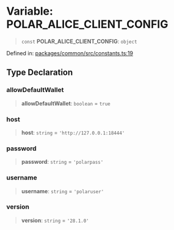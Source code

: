 # Variable: POLAR\_ALICE\_CLIENT\_CONFIG

> `const` **POLAR\_ALICE\_CLIENT\_CONFIG**: `object`

Defined in: [packages/common/src/constants.ts:19](https://github.com/dcdpr/did-btcr2-js/blob/c82bc5c69016e1146a0c52c6e6b21621f5abd6d4/packages/common/src/constants.ts#L19)

## Type Declaration

### allowDefaultWallet

> **allowDefaultWallet**: `boolean` = `true`

### host

> **host**: `string` = `'http://127.0.0.1:18444'`

### password

> **password**: `string` = `'polarpass'`

### username

> **username**: `string` = `'polaruser'`

### version

> **version**: `string` = `'28.1.0'`
